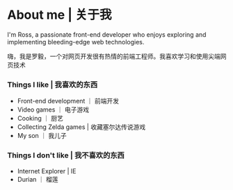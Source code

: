 # About me | 关于我
I'm Ross, a passionate front-end developer who enjoys exploring and implementing bleeding-edge web technologies. 

嗨，我是罗毅，一个对网页开发很有热情的前端工程师。我喜欢学习和使用尖端网页技术
### Things I like | 我喜欢的东西
- Front-end development ｜ 前端开发
- Video games ｜ 电子游戏
- Cooking ｜ 厨艺
- Collecting Zelda games | 收藏塞尔达传说游戏
- My son ｜ 我儿子

### Things I don't like | 我不喜欢的东西
- Internet Explorer | IE
- Durian ｜ 榴莲
